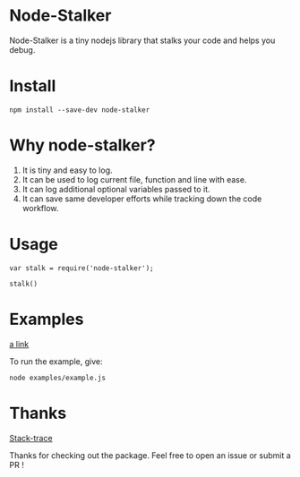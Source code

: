 <h1>Node-Stalker</h1>
Node-Stalker is a tiny nodejs library that stalks your code and helps you debug.

Install
===========
```
npm install --save-dev node-stalker
```

Why node-stalker?
==============
1) It is tiny and easy to log. <br/>
2) It can be used to log current file, function and line with ease.<br/>
3) It can log additional optional variables passed to it. <br />
4) It can save same developer efforts while tracking down the code workflow. <br />

Usage
=======
```
var stalk = require('node-stalker');

stalk()
```
Examples
=======
[a link](https://github.com/argonlaser/node-stalker/examples/example.js)

To run the example, give:
```
node examples/example.js
```

Thanks
=========
[Stack-trace](https://www.npmjs.com/package/stack-trace)

Thanks for checking out the package. Feel free to open an issue or submit a PR !
